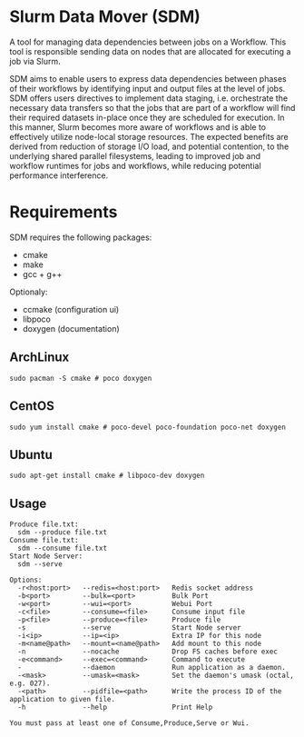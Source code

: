 # Slurm Data Mover (SDM)

A tool for managing data dependencies between jobs on a Workflow.
This tool is responsible sending data on nodes that are allocated for executing a job via Slurm.

SDM aims to enable users to express data dependencies between phases of their workflows
by identifying input and output files at the level of jobs. SDM offers users
directives to implement data staging, i.e. orchestrate the necessary data
transfers so that the jobs that are part of a workflow will find their
required datasets in-place once they are scheduled for execution.
In this manner, Slurm becomes more aware of workflows and is able to
effectively utilize node-local storage resources.
The expected benefits are derived from reduction of storage I/O load, and
potential contention, to the underlying shared parallel filesystems, leading
to improved job and workflow runtimes for jobs and workflows,
while reducing potential performance interference.

# Requirements

SDM requires the following packages:

- cmake
- make
- gcc + g++

Optionaly:

- ccmake (configuration ui)
- libpoco
- doxygen (documentation)

## ArchLinux

    sudo pacman -S cmake # poco doxygen

## CentOS

    sudo yum install cmake # poco-devel poco-foundation poco-net doxygen

## Ubuntu

    sudo apt-get install cmake # libpoco-dev doxygen

## Usage
```
Produce file.txt:
  sdm --produce file.txt
Consume file.txt:
  sdm --consume file.txt
Start Node Server:
  sdm --serve

Options:
  -r<host:port>   --redis=<host:port>   Redis socket address
  -b<port>        --bulk=<port>         Bulk Port
  -w<port>        --wui=<port>          Webui Port
  -c<file>        --consume=<file>      Consume input file
  -p<file>        --produce=<file>      Produce file
  -s              --serve               Start Node server
  -i<ip>          --ip=<ip>             Extra IP for this node
  -m<name@path>   --mount=<name@path>   Add mount to this node
  -n              --nocache             Drop FS caches before exec
  -e<command>     --exec=<command>      Command to execute
  -               --daemon              Run application as a daemon.
  -<mask>         --umask=<mask>        Set the daemon's umask (octal, e.g. 027).
  -<path>         --pidfile=<path>      Write the process ID of the application to given file.
  -h              --help                Print Help

You must pass at least one of Consume,Produce,Serve or Wui.
```
